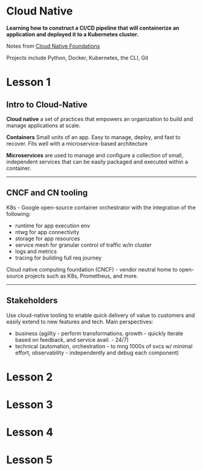 # Cloud Native

**Learning how to construct a CI/CD pipeline that will containerize an application and deployed it to a Kubernetes cluster.**

Notes from [Cloud Native Foundations](https://www.udacity.com/scholarships/suse-cloud-native-foundations-scholarship)

Projects include Python, Docker, Kubernetes, the CLI, Git 

# Lesson 1

## Intro to Cloud-Native



**Cloud native** a set of practices that empowers an organization to build and manage applications at scale. 

**Containers** Small units of an app. Easy to manage, deploy, and fast to recover. Fits well with a microservice-based architecture

**Microservices** are used to manage and configure a collection of small, independent services that can be easily packaged and executed within a container.

---

## CNCF and CN tooling

K8s - Google open-source container orchestrator with the integration of the following:
- runtime for app execution env
- ntwg for app connectivity
- storage for app resources
- service mesh for granular control of traffic w/in cluster
- logs and metrics
- tracing for building full req journey

Cloud native computing foundation (CNCF) - vendor neutral home to open-source projects such as K8s, Prometheus, and more.

---

## Stakeholders

Use cloud-native tooling to enable quick delivery of value to customers and easily extend to new features and tech. Main perspectives:
- business (agility - perform transformations, growth - quickly iterate based on feedback, and service avail. - 24/7)
- technical (automation, orchestration - to mng 1000s of svcs w/ minimal effort, observability - independently and debug each component)

# Lesson 2

# Lesson 3

# Lesson 4

# Lesson 5

